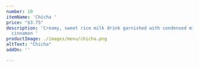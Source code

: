 ```yaml
---
number: 10
itemName: 'Chicha '
price: "$3.75"
description: 'Creamy, sweet rice milk drink garnished with condensed milk and ground
  cinnamon '
productImage: ./images/menu/chicha.png
altText: "Chicha"
addOn: ''

---
```

